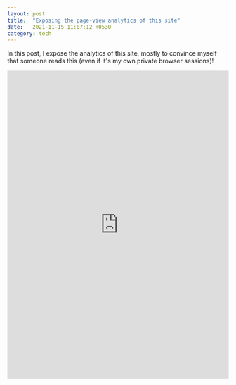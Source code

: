 ```yaml
---
layout: post
title:  "Exposing the page-view analytics of this site"
date:   2021-11-15 11:07:12 +0530
category: tech
---
```


In this post, I expose the analytics of this site, mostly to convince myself that someone reads this (even if it's my own private browser sessions)!
<iframe width="100%" height="700" src="https://datastudio.google.com/embed/reporting/7f7b943a-c3a6-401e-9613-8f78b452befc/page/1jWfC" frameborder="0" style="border:0" allowfullscreen></iframe>
